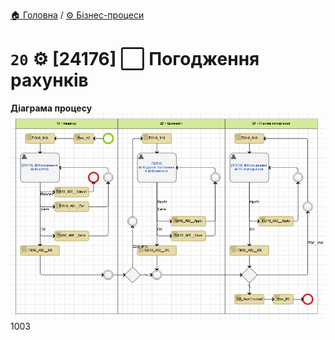 ﻿[🏠 Головна](../../../README.MD) / [⚙️ Бізнес-процеси](../../README.MD) 

# `20` ⚙️ [24176] ⬜ Погодження рахунків

**Діаграма процесу**  
![Діаграма процесу](./Pictures/ProcDiagram.png)1003